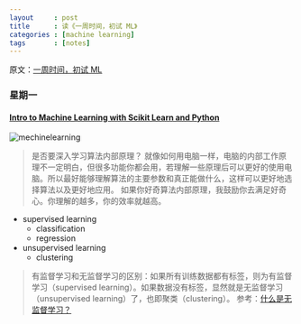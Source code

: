 ```yaml
---
layout     : post
title      : 读《一周时间，初试 ML》
categories : [machine learning]
tags       : [notes]
---
```


原文：[一周时间，初试 ML](http://blog.jobbole.com/103928/)

### 星期一

#### [Intro to Machine Learning with Scikit Learn and Python](https://pythonprogramming.net/machine-learning-python-sklearn-intro/)
![mechinelearning](http://7xqql4.com1.z0.glb.clouddn.com/machineLearning.png)

> 是否要深入学习算法内部原理？
> 就像如何用电脑一样，电脑的内部工作原理不一定明白，但很多功能你都会用，若理解一些原理后可以更好的使用电脑。所以最好能够理解算法的主要参数和真正能做什么，这样可以更好地选择算法以及更好地应用。
如果你好奇算法内部原理，我鼓励你去满足好奇心。你理解的越多，你的效率就越高。

- supervised learning
  - classification
  - regression 
- unsupervised learning
  - clustering

> 有监督学习和无监督学习的区别：如果所有训练数据都有标签，则为有监督学习（supervised learning）。如果数据没有标签，显然就是无监督学习（unsupervised learning）了，也即聚类（clustering）。
参考：[什么是无监督学习？](https://www.zhihu.com/question/23194489)
